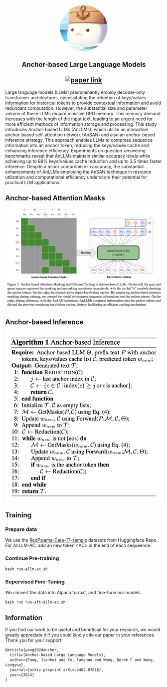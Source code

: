 <div align="center">
    <img width="30%" alt="Anllm" src="./others/anllm.jpg">
    <h2>
    Anchor-based Large Language Models <br><br>
     <a href="https://arxiv.org/abs/2402.07616"> <img alt="paper link" src="https://img.shields.io/badge/Paper-arXiv-red"> </a>
     <!-- <a href="https://github.com/wxjiao/InstructMT"> <img alt="data link" src="https://img.shields.io/badge/Data-InstructMT-blue"> </a>  -->
    </h2>
</div>

Large language models (LLMs) predominantly employ decoder-only transformer architectures, necessitating the retention of keys/values information for historical tokens to provide contextual information and avoid redundant computation. However, the substantial size and parameter volume of these LLMs require massive GPU memory. This memory demand increases with the length of the input text, leading to an urgent need for more efficient methods of information storage and processing. This study introduces Anchor-based LLMs (AnLLMs), which utilize an innovative anchor-based self-attention network (AnSAN) and also an anchor-based inference strategy. This approach enables LLMs to compress sequence information into an anchor token, reducing the keys/values cache and enhancing inference efficiency. Experiments on question-answering benchmarks reveal that AnLLMs maintain similar accuracy levels while achieving up to 99\% keys/values cache reduction and up to 3.5 times faster inference. Despite a minor compromise in accuracy, the substantial enhancements of AnLLMs employing the AnSAN technique in resource utilization and computational efficiency underscore their potential for practical LLM applications.

## Anchor-based Attention Masks

<p align="center">
<img src="./others/training.jpg" width="600" />
</p>

## Anchor-based Inference

<p align="center">
<img src="./others/infer.jpg" width="500" />
</p>

## Training

### Prepare data

We use the [RedPajama-Data-1T-sample](https://huggingface.co/datasets/togethercomputer/RedPajama-Data-1T-Sample) datasets from Huggingface Repo.
For AnLLM-AC, add an new token \<AC> in the end of each sequeence. 

### Continue Pre-training

```
bash run-allm-ac.sh
```

### Supervised Fine-Tuning

We convert the data into Alpaca format, and fine-tune our models.

```
bash run run-sft-allm-ac.sh
```

## Information

If you find our work to be useful and beneficial for your research, we would greatly appreciate it if you could kindly cite our paper in your references. Thank you for your support!

```
@article{pang2024anchor,
  title={Anchor-based Large Language Models},
  author={Pang, Jianhui and Ye, Fanghua and Wong, Derek F and Wang, Longyue},
  journal={arXiv preprint arXiv:2402.07616},
  year={2024}
}
```


